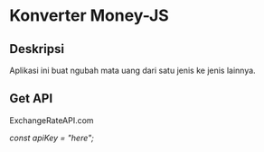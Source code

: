 # Konverter Money-JS

## Deskripsi
Aplikasi ini buat ngubah mata uang dari satu jenis ke jenis lainnya.

## Get API
ExchangeRateAPI.com

 *const apiKey = "here";*

